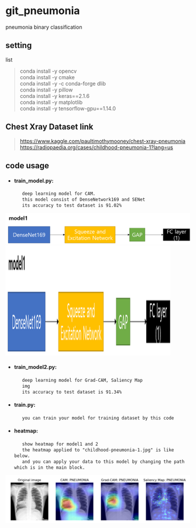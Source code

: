 # git_pneumonia
 pneumonia binary classification

setting
-------
list   
>conda install -y opencv   
>conda install -y cmake   
>conda install -y -c conda-forge dlib   
>conda install -y pillow   
>conda install -y keras==2.1.6   
>conda install -y matplotlib   
>conda install -y tensorflow-gpu==1.14.0   

Chest Xray Dataset link
-----------------------
><https://www.kaggle.com/paultimothymooney/chest-xray-pneumonia>   
><https://radiopaedia.org/cases/childhood-pneumonia-1?lang=us>


code usage
----------
* #### train_model.py:   
         deep learning model for CAM.   
         this model consist of DenseNetwork169 and SENet         
         its accuracy to test dataset is 91.02%
![model1](https://github.com/mongeoroo/git_pneumonia/blob/master/image/model1_architecture.png)
<img src="https://github.com/mongeoroo/git_pneumonia/blob/master/image/model1_architecture.png" width="450px" height="300px" title="px(픽셀) 크기 설정" alt="RubberDuck"></img><br/>
* #### train_model2.py: 
         deep learning model for Grad-CAM, Saliency Map 
         img
         its accuracy to test dataset is 91.34%
* #### train.py: 
         you can train your model for training dataset by this code   
         
* #### heatmap: 
         show heatmap for model1 and 2   
         the heatmap applied to "childhood-pneumonia-1.jpg" is like below.
         and you can apply your data to this model by changing the path which is in the main block.
![heatmap](https://github.com/mongeoroo/git_pneumonia/blob/master/image/heatmap.png)


